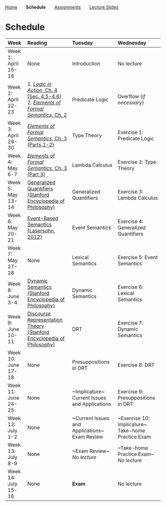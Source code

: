 [Home](https://mjs227.github.io/courses/semantic-theory-25/)&emsp;&emsp;**Schedule**&emsp;&emsp;[Assignments](https://mjs227.github.io/courses/semantic-theory-25/assignments/)&emsp;&emsp;[Lecture Slides](https://mjs227.github.io/courses/semantic-theory-25/lecture-slides/)

# Schedule

| Week | Reading | Tuesday | Wednesday |
| :--- | :--- | :--- | :--- |
| Week 1:<br>April 15-16 | None | Introduction | No lecture |
| Week 2:<br>April 22-23 | 1. [*Logic in Action*, Ch. 4 (Sec. 4.5-4.6)](http://www.logicinaction.org/docs/ch4.pdf)<br>2. [*Elements of Formal Semantics*, Ch. 2](https://www.phil.uu.nl/~yoad/efs/EFS-ch2-online.pdf) | Predicate Logic | Overflow (*if necessary*) |
| Week 3:<br>April 29-30 | [*Elements of Formal Semantics*, Ch. 3<br>(Parts 1-2)](https://www.phil.uu.nl/~yoad/efs/EFS-ch3-online.pdf) | Type Theory | Exercise 1: Predicate Logic |
| Week 4:<br>May 6-7 | [*Elements of Formal Semantics*, Ch. 3<br>(Part 3)](https://www.phil.uu.nl/~yoad/efs/EFS-ch3-online.pdf) | Lambda Calculus | Exercise 2: Type Theory |
| Week 5:<br>May 13-14 | [Generalized Quantifiers<br>(Stanford Encyclopedia of Philosophy)](https://plato.stanford.edu/entries/generalized-quantifiers/) | Generalized Quantifiers | Exercise 3: Lambda Calculus |
| Week 6:<br>May 20-21 | [Event-Based Semantics (Lasersohn, 2012)](https://semanticsarchive.net/Archive/jFhNWM2M/eventbasedsemantics.pdf) | Event Semantics | Exercise 4: Generalized Quantifiers |
| Week 7:<br>May 27-28 | None | Lexical Semantics | Exercise 5: Event Semantics |
| Week 8:<br>June 3-4 | [Dynamic Semantics<br>(Stanford Encyclopedia of Philosophy)](https://plato.stanford.edu/entries/dynamic-semantics/) | Dynamic Semantics | Exercise 6: Lexical Semantics |
| Week 9:<br>June 10-11 | [Discourse Representation Theory<br>(Stanford Encyclopedia of Philosophy)](https://plato.stanford.edu/entries/discourse-representation-theory/) | DRT | Exercise 7: Dynamic Semantics |
| Week 10:<br>June 17-18 | None | Presuppositions in DRT | Exercise 8: DRT |
| Week 11:<br>June 24-25 | None | ~Implicature~<br>Current Issues and Applications | Exercise 9: Presuppositions in DRT |
| Week 12:<br>July 1-2 | None | ~Current Issues and Applications~<br>Exam Review | ~Exercise 10: Implicature~<br>Take-home Practice Exam |
| Week 13:<br>July 8-9 | None | ~Exam Review~<br>*No lecture* | ~Take-home Practice Exam~<br>*No lecture* |
| Week 14:<br>July 15-16 | None | **Exam** | No lecture |
